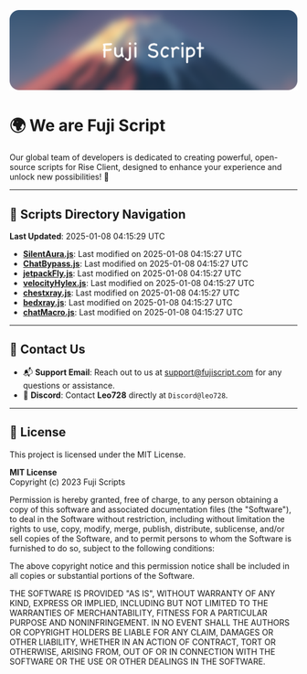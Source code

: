 ![Banner](.github/b.webp)

# 🌍 **We are Fuji Script**

Our global team of developers is dedicated to creating powerful, open-source scripts for Rise Client, designed to enhance your experience and unlock new possibilities! 🌟

---
<!-- SCRIPTS_NAVIGATION_START -->
## 📂 **Scripts Directory Navigation**

**Last Updated**: 2025-01-08 04:15:29 UTC

- **[SilentAura.js](scripts/SilentAura.js)**: Last modified on 2025-01-08 04:15:27 UTC
- **[ChatBypass.js](scripts/ChatBypass.js)**: Last modified on 2025-01-08 04:15:27 UTC
- **[jetpackFly.js](scripts/jetpackFly.js)**: Last modified on 2025-01-08 04:15:27 UTC
- **[velocityHylex.js](scripts/velocityHylex.js)**: Last modified on 2025-01-08 04:15:27 UTC
- **[chestxray.js](scripts/chestxray.js)**: Last modified on 2025-01-08 04:15:27 UTC
- **[bedxray.js](scripts/bedxray.js)**: Last modified on 2025-01-08 04:15:27 UTC
- **[chatMacro.js](scripts/chatMacro.js)**: Last modified on 2025-01-08 04:15:27 UTC

<!-- SCRIPTS_NAVIGATION_END -->

---

## 💬 **Contact Us**  
- 📬 **Support Email**: Reach out to us at [support@fujiscript.com](mailto:support@fujiscript.com) for any questions or assistance.  
- 💬 **Discord**: Contact **Leo728** directly at `Discord@leo728`.

---

## 📜 **License**

This project is licensed under the MIT License.  

**MIT License**  
Copyright (c) 2023 Fuji Scripts  

Permission is hereby granted, free of charge, to any person obtaining a copy of this software and associated documentation files (the "Software"), to deal in the Software without restriction, including without limitation the rights to use, copy, modify, merge, publish, distribute, sublicense, and/or sell copies of the Software, and to permit persons to whom the Software is furnished to do so, subject to the following conditions:  

The above copyright notice and this permission notice shall be included in all copies or substantial portions of the Software.  

THE SOFTWARE IS PROVIDED "AS IS", WITHOUT WARRANTY OF ANY KIND, EXPRESS OR IMPLIED, INCLUDING BUT NOT LIMITED TO THE WARRANTIES OF MERCHANTABILITY, FITNESS FOR A PARTICULAR PURPOSE AND NONINFRINGEMENT. IN NO EVENT SHALL THE AUTHORS OR COPYRIGHT HOLDERS BE LIABLE FOR ANY CLAIM, DAMAGES OR OTHER LIABILITY, WHETHER IN AN ACTION OF CONTRACT, TORT OR OTHERWISE, ARISING FROM, OUT OF OR IN CONNECTION WITH THE SOFTWARE OR THE USE OR OTHER DEALINGS IN THE SOFTWARE.  
